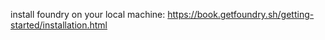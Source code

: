 install foundry on your local machine: https://book.getfoundry.sh/getting-started/installation.html
